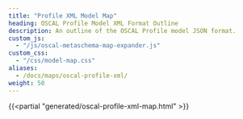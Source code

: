 ```yaml
---
title: "Profile XML Model Map"
heading: OSCAL Profile Model XML Format Outline
description: An outline of the OSCAL Profile model JSON format.
custom_js:
  - "/js/oscal-metaschema-map-expander.js"
custom_css:
  - "/css/model-map.css"
aliases:
  - /docs/maps/oscal-profile-xml/
weight: 50
---
```


{{<partial "generated/oscal-profile-xml-map.html" >}}
